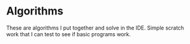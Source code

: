 # Algorithms

These are algorithms I put together and solve in the IDE. Simple scratch work that I can test to see if basic programs work.
